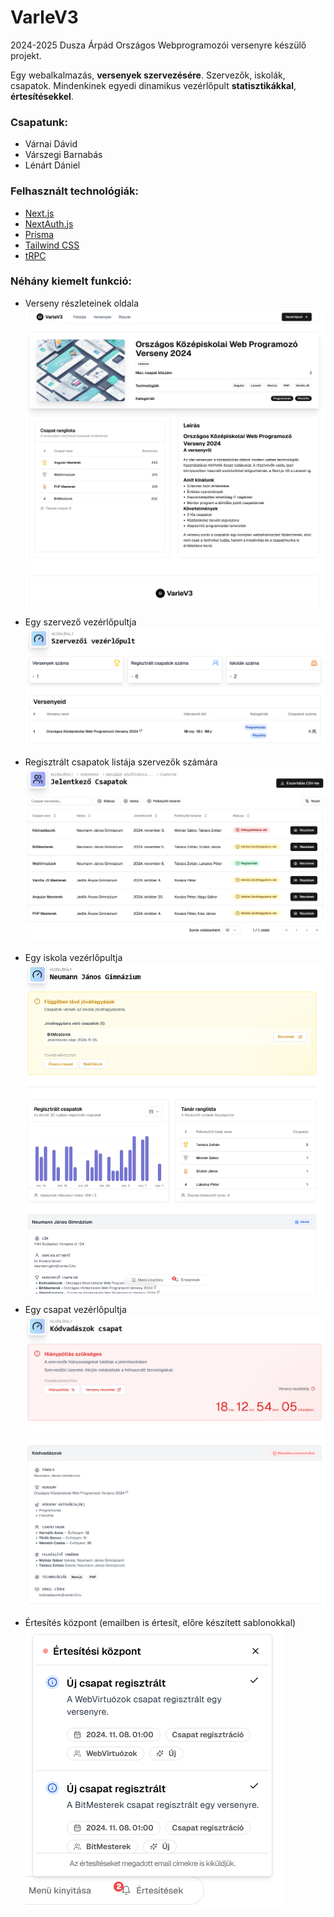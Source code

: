 # VarleV3

2024-2025 Dusza Árpád Országos Webprogramozói versenyre készülő projekt.

Egy webalkalmazás, **versenyek szervezésére**. Szervezők, iskolák, csapatok. Mindenkinek egyedi dinamikus vezérlőpult **statisztikákkal**, **értesítésekkel**.

### Csapatunk:

- Várnai Dávid
- Várszegi Barnabás
- Lénárt Dániel

### Felhasznált technológiák:

- [Next.js](https://nextjs.org)
- [NextAuth.js](https://next-auth.js.org)
- [Prisma](https://prisma.io)
- [Tailwind CSS](https://tailwindcss.com)
- [tRPC](https://trpc.io)

### Néhány kiemelt funkció:

- Verseny részleteinek oldala
  ![Verseny részletei](/illustrations/competition_details_page.png)

- Egy szervező vezérlőpultja
  ![Szervezői vezérlőpult](/illustrations/organizer_dashboard.png)

- Regisztrált csapatok listája szervezők számára
  ![Regisztrált csapatok](/illustrations/registered_teams_datatable.png)

- Egy iskola vezérlőpultja
  ![Iskolai vezérlőpult](/illustrations/school_dashboard.png)

- Egy csapat vezérlőpultja
  ![Csapat vezérlőpultja](/illustrations/team_dashboard.png)

- Értesítés központ (emailben is értesít, előre készített sablonokkal)
  ![Értesítés központ](/illustrations/notification_center.png)
